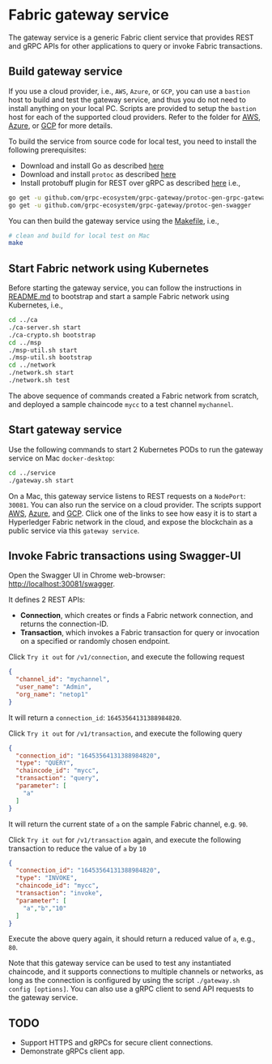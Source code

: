 # Fabric gateway service

The gateway service is a generic Fabric client service that provides REST and gRPC APIs for other applications to query or invoke Fabric transactions.

## Build gateway service

If you use a cloud provider, i.e., `AWS`, `Azure`, or `GCP`, you can use a `bastion` host to build and test the gateway service, and thus you do not need to install anything on your local PC.  Scripts are provided to setup the `bastion` host for each of the supported cloud providers.  Refer to the folder for [AWS](../aws), [Azure](../az), or [GCP](../gcp) for more details.

To build the service from source code for local test, you need to install the following prerequisites:

* Download and install Go as described [here](https://golang.org/dl/)
* Download and install `protoc` as described [here](https://grpc.io/docs/quickstart/go/)
* Install protobuff plugin for REST over gRPC as described [here](https://github.com/grpc-ecosystem/grpc-gateway) i.e.,

```bash
go get -u github.com/grpc-ecosystem/grpc-gateway/protoc-gen-grpc-gateway
go get -u github.com/grpc-ecosystem/grpc-gateway/protoc-gen-swagger
```

You can then build the gateway service using the [Makefile](./Makefile), i.e.,

```bash
# clean and build for local test on Mac
make
```

## Start Fabric network using Kubernetes

Before starting the gateway service, you can follow the instructions in [README.md](../README.md) to bootstrap and start a sample Fabric network using Kubernetes, i.e.,

```bash
cd ../ca
./ca-server.sh start
./ca-crypto.sh bootstrap
cd ../msp
./msp-util.sh start
./msp-util.sh bootstrap
cd ../network
./network.sh start
./network.sh test
```

The above sequence of commands created a Fabric network from scratch, and deployed a sample chaincode `mycc` to a test channel `mychannel`.

## Start gateway service

Use the following commands to start 2 Kubernetes PODs to run the gateway service on Mac `docker-desktop`:

```bash
cd ../service
./gateway.sh start
```

On a Mac, this gateway service listens to REST requests on a `NodePort`: `30081`.  You can also run the service on a cloud provider.  The scripts support [AWS](../aws), [Azure](../az), and [GCP](../gcp).  Click one of the links to see how easy it is to start a Hyperledger Fabric network in the cloud, and expose the blockchain as a public service via this `gateway service`.

## Invoke Fabric transactions using Swagger-UI

Open the Swagger UI in Chrome web-browser: [http://localhost:30081/swagger](http://localhost:30081/swagger).

It defines 2 REST APIs:

* **Connection**, which creates or finds a Fabric network connection, and returns the connection-ID.
* **Transaction**, which invokes a Fabric transaction for query or invocation on a specified or randomly chosen endpoint.

Click `Try it out` for `/v1/connection`, and execute the following request

```json
{
  "channel_id": "mychannel",
  "user_name": "Admin",
  "org_name": "netop1"
}
```

It will return a `connection_id`: `16453564131388984820`.

Click `Try it out` for `/v1/transaction`, and execute the following query

```json
{
  "connection_id": "16453564131388984820",
  "type": "QUERY",
  "chaincode_id": "mycc",
  "transaction": "query",
  "parameter": [
    "a"
  ]
}
```

It will return the current state of `a` on the sample Fabric channel, e.g. `90`.

Click `Try it out` for `/v1/transaction` again, and execute the following transaction to reduce the value of `a` by `10`

```json
{
  "connection_id": "16453564131388984820",
  "type": "INVOKE",
  "chaincode_id": "mycc",
  "transaction": "invoke",
  "parameter": [
    "a","b","10"
  ]
}
```

Execute the above query again, it should return a reduced value of `a`, e.g., `80`.

Note that this gateway service can be used to test any instantiated chaincode, and it supports connections to multiple channels or networks, as long as the connection is configured by using the script `./gateway.sh config [options]`.  You can also use a gRPC client to send API requests to the gateway service.

## TODO

* Support HTTPS and gRPCs for secure client connections.
* Demonstrate gRPCs client app.
